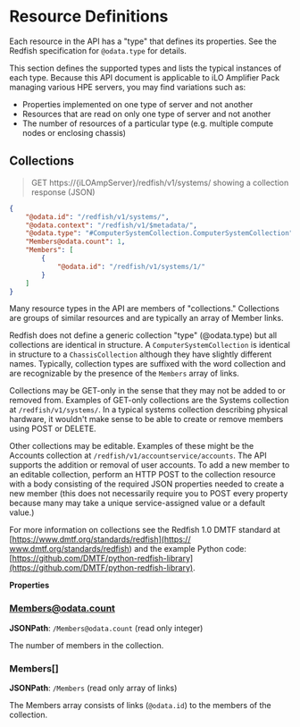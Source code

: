 # Resource Definitions

Each resource in the API has a "type" that defines its properties.  See the Redfish specification for `@odata.type` for details.

This section defines the supported types and lists the typical instances of each type.  Because this API document is applicable to iLO Amplifier Pack managing various HPE servers, you may find variations such as:

* Properties implemented on one type of server and not another
* Resources that are read on only one type of server and not another
* The number of resources of a particular type (e.g. multiple compute nodes or enclosing chassis)

## Collections

> GET https://{iLOAmpServer}/redfish/v1/systems/ showing a collection response (JSON)

```json
{
    "@odata.id": "/redfish/v1/systems/",
    "@odata.context": "/redfish/v1/$metadata/",
    "@odata.type": "#ComputerSystemCollection.ComputerSystemCollection",
    "Members@odata.count": 1,
    "Members": [
        {
            "@odata.id": "/redfish/v1/systems/1/"
        }
    ]
}
```

Many resource types in the API are members of "collections."  Collections are groups of similar resources and are typically an array of Member links.

Redfish does not define a generic collection "type" (@odata.type) but all collections are identical in structure.  A `ComputerSystemCollection` is identical in structure to a `ChassisCollection` although they have slightly different names.  Typically, collection types are suffixed with the word collection and are recognizable by the presence of the `Members` array of links.

Collections may be GET-only in the sense that they may not be added to or removed from.  Examples of GET-only collections are the Systems collection at `/redfish/v1/systems/`.  In a typical systems collection describing physical hardware, it wouldn't make sense to be able to create or remove members using POST or DELETE.

Other collections may be editable.  Examples of these might be the Accounts collection at `/redfish/v1/accountservice/accounts`.  The API supports the addition or removal of user accounts.  To add a new member to an editable collection, perform an HTTP POST to the collection resource with a body consisting of the required JSON properties needed to create a new member (this does not necessarily require you to POST every property because many may take a unique service-assigned value or a default value.)

For more information on collections see the Redfish 1.0 DMTF standard at [https://www.dmtf.org/standards/redfish](https:// www.dmtf.org/standards/redfish) and the example Python code:  [https://github.com/DMTF/python-redfish-library](https://github.com/DMTF/python-redfish-library). 


**Properties**

### Members@odata.count

**JSONPath**: `/Members@odata.count` (read only integer)

The number of members in the collection.

### Members[]

**JSONPath**: `/Members` (read only array of links)

The Members array consists of links (`@odata.id`) to the members of the collection.

